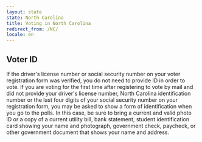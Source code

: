 ```yaml
---
layout: state
state: North Carolina
title: Voting in North Carolina
redirect_from: /NC/
locale: en
---
```


## Voter ID

If the driver's license number or social security number on your voter registration form was verified, you do not need to provide ID in order to vote. If you are voting for the first time after registering to vote by mail and did not provide your driver's license number, North Carolina identification number or the last four digits of your social security number on your registration form, you may be asked to show a form of identification when you go to the polls. In this case, be sure to bring a current and valid photo ID or a copy of a current utility bill, bank statement, student identification card showing your name and photograph, government check, paycheck, or other government document that shows your name and address.
